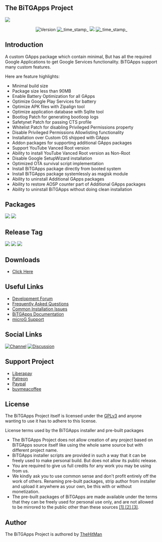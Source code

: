 ## The BiTGApps Project

![](banner.png)

<div align="center">
  <!-- Version -->
    <img src="https://img.shields.io/badge/Revision-41-blue.svg?longCache=true&style=flat-square"
      alt="Version" />
  <!-- Last Updated -->
    <img src="https://img.shields.io/badge/Updated-October 25, 2021-orange.svg?longCache=true&style=flat-square"
      alt="_time_stamp_" />
  <!-- License -->
    <a href="https://www.gnu.org/licenses/gpl-3.0" target="_blank"><img src="https://img.shields.io/badge/License-GPLv3-yellow.svg?longCache=true&style=flat-square"></a>
  <!-- Status -->
    <img src="https://img.shields.io/badge/Status-Stable-green.svg?longCache=true&style=flat-square"
      alt="_time_stamp_" />
</div>

## Introduction

A custom GApps package which contain minimal, But has all the required Google Applications to get Google Services functionality. BiTGApps support many custom features.

Here are feature highlights:

* Minimal build size
* Package size less than 90MB
* Enable Battery Optimization for all GApps
* Optimize Google Play Services for battery
* Optimize APK files with Zipalign tool
* Optimize application database with Sqlite tool
* Bootlog Patch for generating bootloop logs
* Safetynet Patch for passing CTS profile
* Whitelist Patch for disabling Privileged Permissions property
* Disable Privileged Permissions Allowlisting functionality
* Installation over Custom OS shipped with GApps
* Addon packages for supporting additional GApps packages
* Support YouTube Vanced Root version
* Ability to install YouTube Vanced Root version as Non-Root
* Disable Google SetupWizard installation
* Optimized OTA survival script implementation
* Install BiTGApps package directly from booted system
* Install BiTGApps package systemlessly as magisk module
* Ability to uninstall Additional GApps packages
* Ability to restore AOSP counter part of Additional GApps packages
* Ability to uninstall BiTGApps without doing clean installation

## Packages

[![](https://img.shields.io/badge/List-%20GApps-teal.svg?style=flat-square)](https://github.com/BiTGApps/BiTGApps/wiki/BiTGApps-Packages)
[![](https://img.shields.io/badge/List-%20Addon-teal.svg?style=flat-square)](https://github.com/BiTGApps/BiTGApps/wiki/BiTGApps-Additional-Packages)

## Release Tag

![](https://img.shields.io/badge/BiTGApps-%20R41-green.svg?style=flat-square)
![](https://img.shields.io/badge/MicroG-%20R41-blue.svg?style=flat-square)
![](https://img.shields.io/badge/Addon-%20R29-red.svg?style=flat-square)

## Downloads

* [Click Here](https://github.com/BiTGApps/BiTGApps/wiki/Download-Portals)

## Useful Links

* [Development Forum](https://forum.xda-developers.com/t/custom-gapps-bitgapps-for-android.4012165)
* [Frequently Asked Questions](https://github.com/BiTGApps/BiTGApps/wiki/Frequently-Asked-Questions-(FAQ))
* [Common Installation Issues](https://github.com/BiTGApps/BiTGApps/wiki/Common-Installation-Issues)
* [BiTGApps Documentation](https://github.com/BiTGApps/BiTGApps/wiki)
* [microG Support](https://github.com/BiTGApps/BiTGApps/wiki#microg)

## Social Links

[![Channel](https://img.shields.io/badge/Follow-Telegram-blue.svg?longCache=true&style=flat-square)](https://t.me/bitgapps_downloads_official)
[![Discussion](https://img.shields.io/badge/Discussion-Telegram-red.svg?longCache=true&style=flat-square)](https://t.me/bitgapps_official)

## Support Project

* [Liberapay](https://liberapay.com/TheHitMan7)
* [Patreon](https://patreon.com/TheHitMan7)
* [Paypal](https://www.paypal.me/kartikverma443)
* [buymeacoffee](https://www.buymeacoffee.com/TheHitMan7/developing-custom-android-software)

## License

The BiTGApps Project itself is licensed under the [GPLv3](https://github.com/BiTGApps/BiTGApps/blob/master/LICENSE) and anyone wanting to use it has to adhere to this license.

License terms used by the BiTGApps installer and pre-built packages

   * The BiTGApps Project does not allow creation of any project based on BiTGApps source itself like using the whole same source but with different project name.
   * BiTGApps installer scripts are provided in such a way that it can be freely used to make personal build. But does not allow its public release.
   * You are required to give us full credits for any work you may be using from us.
   * We kindly ask you to use common sense and don't profit entirely off the work of others. Renaming pre-built packages, strip author from installer and upload it anywhere as your own, be this with or without monetization.
   * The pre-built packages of BiTGApps are made available under the terms that they can be freely used for personal use only, and are not allowed to be mirrored to the public other than these sources [[1]](https://bitgapps.github.io),[[2]](https://bitgapps.com),[[3]](https://bitgapps.org).

## Author

The BiTGApps Project is authored by [TheHitMan](https://TheHitMan7.github.io)
